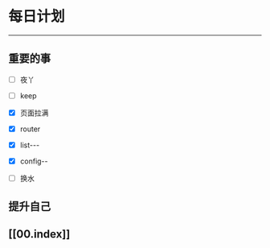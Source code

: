 
# 每日计划
---
## 重要的事

- [ ]    夜丫
- [ ]   keep
- [x]  页面拉满
- [x] router
- [x] list---
- [x] config--
- [ ] 换水



## 提升自己

  



## [[00.index]]










